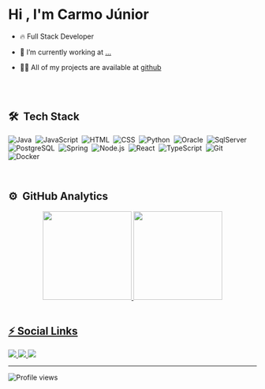 <h1 align="left">Hi , I'm Carmo Júnior</h1>

- 🔥 Full Stack Developer

- 🔭 I’m currently working at [...](#)

- 👨‍💻 All of my projects are available at [github]()

<br><br>

## 🛠 &nbsp;Tech Stack

![Java](https://img.shields.io/badge/-Java-05122A?style=flat&logo=java)&nbsp;
![JavaScript](https://img.shields.io/badge/-JavaScript-05122A?style=flat&logo=javascript)&nbsp;
![HTML](https://img.shields.io/badge/-HTML-05122A?style=flat&logo=HTML5)&nbsp;
![CSS](https://img.shields.io/badge/-CSS-05122A?style=flat&logo=CSS3&logoColor=1572B6)&nbsp;
![Python](https://img.shields.io/badge/-Python-05122A?style=flat&logo=python)&nbsp;
![Oracle](https://img.shields.io/badge/-Oracle-05122A?style=flat&logo=oracle)&nbsp;
![SqlServer](https://img.shields.io/badge/-SqlServer-05122A?style=flat&logo=sqlserver)&nbsp;
![PostgreSQL](https://img.shields.io/badge/-PostgreSQL-05122A?style=flat&logo=postgresql)&nbsp;
![Spring](https://img.shields.io/badge/-Spring-05122A?style=flat&logo=spring.js)&nbsp;
![Node.js](https://img.shields.io/badge/-Node.js-05122A?style=flat&logo=node.js)&nbsp;
![React](https://img.shields.io/badge/-React-05122A?style=flat&logo=react)&nbsp;
![TypeScript](https://img.shields.io/badge/-TypeScript-05122A?style=flat&logo=TypeScript)&nbsp;
![Git](https://img.shields.io/badge/-Git-05122A?style=flat&logo=git)&nbsp;
![Docker](https://img.shields.io/badge/-Docker-05122A?style=flat&logo=docker)&nbsp;

<br>

## ⚙️ &nbsp;GitHub Analytics

<div align="center">
  <a href="https://github.com/CarmoPJunior">
  <img height="180em" src="https://github-readme-stats.vercel.app/api?username=CarmoPJunior&show_icons=true&theme=algolia&include_all_commits=true&count_private=true"/>
  <img height="180em" src="https://github-readme-stats.vercel.app/api/top-langs/?username=CarmoPJunior&layout=compact&langs_count=7&theme=algolia"/>
</div>

<br>

## ⚡&nbsp;Social Links
  
<div> 
 <a href="#" target="_blank">
   <img src="https://img.shields.io/badge/Discord-7289DA?style=for-the-badge&logo=discord&logoColor=white" target="_blank">
 </a> 
 <a href = "mailto:carmo.goncalves.jr@hotmail.com">
   <img src="https://img.shields.io/badge/-mail-%23333?style=for-the-badge&logo=hotmail&logoColor=white" target="_blank">
 </a>
 <a href="https://www.linkedin.com/in/carmogoncalvespereirajunior/" target="_blank">
   <img src="https://img.shields.io/badge/-LinkedIn-%230077B5?style=for-the-badge&logo=linkedin&logoColor=white" target="_blank">
 </a>    
 
</div> 
  
<!--      

## ⚡&nbsp;Projects
  
 <div> 
   
 [![Readme Card](https://github-readme-stats.vercel.app/api/pin/?username=CarmoPJunior&repo=beerstock)](https://github.com/CarmoPJunior/beerstock)
 
  
 </div>
  
  
## ⚡&nbsp;Contributions
  
 ![Contributions](https://github.com/CarmoPJunior/CarmoJunior/blob/output/github-contribution-grid-snake.svg)
  
-->  
--- 
  
<p align="left"> 
  <img src="https://komarev.com/ghpvc/?username=CarmoPJunior&color=green" alt="Profile views" /> 
</p>
  
 
<!--  
   
[![willianrod's wakatime stats](https://github-readme-stats.vercel.app/api/wakatime?username=CarmoPJunior)](https://github.com/CarmoPJunior/beerstock)
   
[![Top Langs](https://github-readme-stats.vercel.app/api/top-langs/?username=CarmoPJunior&langs_count=8)](https://github.com/anuraghazra/github-readme-stats)

[![Top Langs](https://github-readme-stats.vercel.app/api/top-langs/?username=CarmoPJunior)](https://github.com/anuraghazra/github-readme-stats)
  
  [![willianrod's wakatime stats](https://github-readme-stats.vercel.app/api/wakatime?username=CarmoPJunior)](https://github.com/CarmoPJunior/github-readme-stats)
-->
